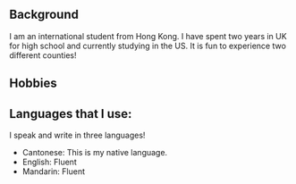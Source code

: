 ## Background
I am an international student from Hong Kong. I have spent two years in UK for high school and currently studying in the US. It is fun to experience two different counties!

## Hobbies


## Languages that I use:
I speak and write in three languages!
- Cantonese: This is my native language.
- English: Fluent
- Mandarin: Fluent
